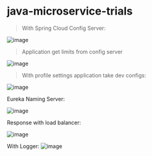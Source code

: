 # java-microservice-trials


> With Spring Cloud Config Server:

![image](https://github.com/fatihmaskaraoglu/java-microservice-trials/assets/8976615/23c8b8f0-9dc2-42bc-b89b-0b30d63956c0)

> Application get limits from config server

![image](https://github.com/fatihmaskaraoglu/java-microservice-trials/assets/8976615/4bbe3054-94f1-49e7-92c7-001f1b018803)


> With profile settings application take dev configs:

![image](https://github.com/fatihmaskaraoglu/java-microservice-trials/assets/8976615/25fb1c78-56f1-4e9b-900f-70aa78bed3c1)


Eureka Naming Server:

![image](https://github.com/fatihmaskaraoglu/java-microservice-trials/assets/8976615/6320a30f-7004-49da-84ea-e10c5a0b907e)


Response with load balancer:

![image](https://github.com/fatihmaskaraoglu/java-microservice-trials/assets/8976615/18ed4830-9217-475e-8340-b2bd794745b8)


With Logger:
![image](https://github.com/fatihmaskaraoglu/java-microservice-trials/assets/8976615/82800e68-6d63-47c5-ac14-1a6a4dd505a3)


